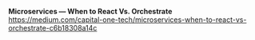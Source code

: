 **Microservices — When to React Vs. Orchestrate**
https://medium.com/capital-one-tech/microservices-when-to-react-vs-orchestrate-c6b18308a14c
